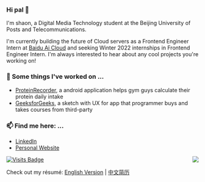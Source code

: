 ### Hi pal 👋

<!--
**shaonhuang/shaonhuang** is a ✨ _special_ ✨ repository because its `README.md` (this file) appears on your GitHub profile.

Here are some ideas to get you started:

- 🔭 I’m currently working on ...
- 🌱 I’m currently learning ...
- 👯 I’m looking to collaborate on ...
- 🤔 I’m looking for help with ...
- 💬 Ask me about ...
- 📫 How to reach me: ...
- 😄 Pronouns: ...
- ⚡ Fun fact: ...
-->

I'm shaon, a Digital Media Technology student at the Beijing University of Posts and Telecommunications.

I'm currently building the future of Cloud servers as a Frontend Engineer Intern at [Baidu Ai Cloud](https://intl.cloud.baidu.com/) and seeking Winter 2022 internships in Frontend Engineer Intern. I'm always interested to hear about any cool projects you're working on!

### 🔭 Some things I've worked on ...

- [ProteinRecorder](https://www.digitalcreak.top/video?frg=1), a android application helps gym guys calculate their protein daily intake
- [GeeksforGeeks](https://www.digitalcreak.top/video?frg=3), a sketch with UX for app that programmer buys and takes courses from third-party
<!--

### 🌱 I’m learning ...

- Redux for state management
- More about data structures and algorithms on Coursera
  -->

### 📫 Find me here: ...

- [LinkedIn](https://www.linkedin.com/in/yukuaihuang/?locale=en_US)
- [Personal Website](https://www.digitalcreak.top)

<img align="right" src="https://github-readme-stats.vercel.app/api?username=shaonhuang&show_icons=true&icon_color=0366d6&bg_color=ffffff&hide_title=true" />

[![Visits Badge](https://badges.pufler.dev/visits/shaonhuang/shaonhuang)](https://badges.pufler.dev)

Check out my résumé: [English Version](https://github.com/shaonhuang/resume/blob/main/resume.pdf) | [中文简历](https://github.com/shaonhuang/resume/blob/main/resume-zh.pdf)
